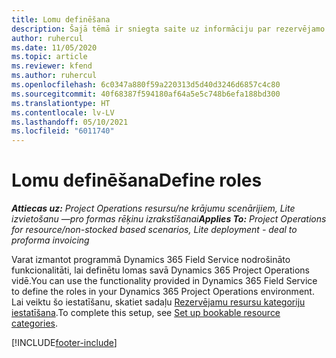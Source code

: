 ```yaml
---
title: Lomu definēšana
description: Šajā tēmā ir sniegta saite uz informāciju par rezervējamo resursu kategoriju iestatīšanu.
author: ruhercul
ms.date: 11/05/2020
ms.topic: article
ms.reviewer: kfend
ms.author: ruhercul
ms.openlocfilehash: 6c0347a880f59a220313d5d40d3246d6857c4c80
ms.sourcegitcommit: 40f68387f594180af64a5e5c748b6efa188bd300
ms.translationtype: HT
ms.contentlocale: lv-LV
ms.lasthandoff: 05/10/2021
ms.locfileid: "6011740"
---
```

# <a name="define-roles"></a><span data-ttu-id="25609-103">Lomu definēšana</span><span class="sxs-lookup"><span data-stu-id="25609-103">Define roles</span></span>

<span data-ttu-id="25609-104">_**Attiecas uz:** Project Operations resursu/ne krājumu scenārijiem, Lite izvietošanu —pro formas rēķinu izrakstīšanai_</span><span class="sxs-lookup"><span data-stu-id="25609-104">_**Applies To:** Project Operations for resource/non-stocked based scenarios, Lite deployment - deal to proforma invoicing_</span></span>

<span data-ttu-id="25609-105">Varat izmantot programmā Dynamics 365 Field Service nodrošināto funkcionalitāti, lai definētu lomas savā Dynamics 365 Project Operations vidē.</span><span class="sxs-lookup"><span data-stu-id="25609-105">You can use the functionality provided in Dynamics 365 Field Service to define the roles in your Dynamics 365 Project Operations environment.</span></span> <span data-ttu-id="25609-106">Lai veiktu šo iestatīšanu, skatiet sadaļu [Rezervējamu resursu kategoriju iestatīšana](/dynamics365/field-service/set-up-bookable-resource-categories).</span><span class="sxs-lookup"><span data-stu-id="25609-106">To complete this setup, see [Set up bookable resource categories](/dynamics365/field-service/set-up-bookable-resource-categories).</span></span>


[!INCLUDE[footer-include](../includes/footer-banner.md)]